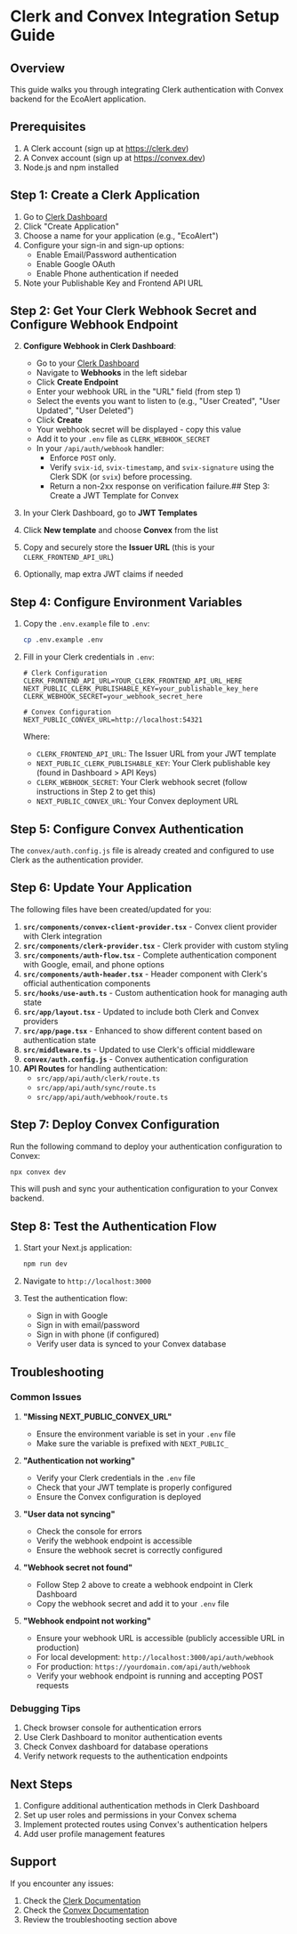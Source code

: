 # Clerk and Convex Integration Setup Guide

## Overview

This guide walks you through integrating Clerk authentication with Convex backend for the EcoAlert application.

## Prerequisites

1. A Clerk account (sign up at https://clerk.dev)
2. A Convex account (sign up at https://convex.dev)
3. Node.js and npm installed

## Step 1: Create a Clerk Application

1. Go to [Clerk Dashboard](https://dashboard.clerk.dev)
2. Click "Create Application"
3. Choose a name for your application (e.g., "EcoAlert")
4. Configure your sign-in and sign-up options:
   - Enable Email/Password authentication
   - Enable Google OAuth
   - Enable Phone authentication if needed
5. Note your Publishable Key and Frontend API URL

## Step 2: Get Your Clerk Webhook Secret and Configure Webhook Endpoint

2. **Configure Webhook in Clerk Dashboard**:
   - Go to your [Clerk Dashboard](https://dashboard.clerk.dev)
   - Navigate to **Webhooks** in the left sidebar
   - Click **Create Endpoint**
   - Enter your webhook URL in the "URL" field (from step 1)
   - Select the events you want to listen to (e.g., "User Created", "User Updated", "User Deleted")
   - Click **Create**
   - Your webhook secret will be displayed - copy this value
   - Add it to your `.env` file as `CLERK_WEBHOOK_SECRET`
   - In your `/api/auth/webhook` handler:
     - Enforce `POST` only.
     - Verify `svix-id`, `svix-timestamp`, and `svix-signature` using the Clerk SDK (or `svix`) before processing.
     - Return a non-2xx response on verification failure.## Step 3: Create a JWT Template for Convex

1. In your Clerk Dashboard, go to **JWT Templates**
2. Click **New template** and choose **Convex** from the list
3. Copy and securely store the **Issuer URL** (this is your `CLERK_FRONTEND_API_URL`)
4. Optionally, map extra JWT claims if needed

## Step 4: Configure Environment Variables

1. Copy the `.env.example` file to `.env`:
   ```bash
   cp .env.example .env
   ```

2. Fill in your Clerk credentials in `.env`:
   ```env
   # Clerk Configuration
   CLERK_FRONTEND_API_URL=YOUR_CLERK_FRONTEND_API_URL_HERE
   NEXT_PUBLIC_CLERK_PUBLISHABLE_KEY=your_publishable_key_here
   CLERK_WEBHOOK_SECRET=your_webhook_secret_here
   
   # Convex Configuration
   NEXT_PUBLIC_CONVEX_URL=http://localhost:54321
   ```

   Where:
   - `CLERK_FRONTEND_API_URL`: The Issuer URL from your JWT template
   - `NEXT_PUBLIC_CLERK_PUBLISHABLE_KEY`: Your Clerk publishable key (found in Dashboard > API Keys)
   - `CLERK_WEBHOOK_SECRET`: Your Clerk webhook secret (follow instructions in Step 2 to get this)
   - `NEXT_PUBLIC_CONVEX_URL`: Your Convex deployment URL

## Step 5: Configure Convex Authentication

The `convex/auth.config.js` file is already created and configured to use Clerk as the authentication provider.

## Step 6: Update Your Application

The following files have been created/updated for you:

1. **`src/components/convex-client-provider.tsx`** - Convex client provider with Clerk integration
2. **`src/components/clerk-provider.tsx`** - Clerk provider with custom styling
3. **`src/components/auth-flow.tsx`** - Complete authentication component with Google, email, and phone options
4. **`src/components/auth-header.tsx`** - Header component with Clerk's official authentication components
5. **`src/hooks/use-auth.ts`** - Custom authentication hook for managing auth state
6. **`src/app/layout.tsx`** - Updated to include both Clerk and Convex providers
7. **`src/app/page.tsx`** - Enhanced to show different content based on authentication state
8. **`src/middleware.ts`** - Updated to use Clerk's official middleware
9. **`convex/auth.config.js`** - Convex authentication configuration
10. **API Routes** for handling authentication:
    - `src/app/api/auth/clerk/route.ts`
    - `src/app/api/auth/sync/route.ts`
    - `src/app/api/auth/webhook/route.ts`

## Step 7: Deploy Convex Configuration

Run the following command to deploy your authentication configuration to Convex:

```bash
npx convex dev
```

This will push and sync your authentication configuration to your Convex backend.

## Step 8: Test the Authentication Flow

1. Start your Next.js application:
   ```bash
   npm run dev
   ```

2. Navigate to `http://localhost:3000`
3. Test the authentication flow:
   - Sign in with Google
   - Sign in with email/password
   - Sign in with phone (if configured)
   - Verify user data is synced to your Convex database

## Troubleshooting

### Common Issues

1. **"Missing NEXT_PUBLIC_CONVEX_URL"**
   - Ensure the environment variable is set in your `.env` file
   - Make sure the variable is prefixed with `NEXT_PUBLIC_`

2. **"Authentication not working"**
   - Verify your Clerk credentials in the `.env` file
   - Check that your JWT template is properly configured
   - Ensure the Convex configuration is deployed

3. **"User data not syncing"**
   - Check the console for errors
   - Verify the webhook endpoint is accessible
   - Ensure the webhook secret is correctly configured

4. **"Webhook secret not found"**
   - Follow Step 2 above to create a webhook endpoint in Clerk Dashboard
   - Copy the webhook secret and add it to your `.env` file

5. **"Webhook endpoint not working"**
   - Ensure your webhook URL is accessible (publicly accessible URL in production)
   - For local development: `http://localhost:3000/api/auth/webhook`
   - For production: `https://yourdomain.com/api/auth/webhook`
   - Verify your webhook endpoint is running and accepting POST requests

### Debugging Tips

1. Check browser console for authentication errors
2. Use Clerk Dashboard to monitor authentication events
3. Check Convex dashboard for database operations
4. Verify network requests to the authentication endpoints

## Next Steps

1. Configure additional authentication methods in Clerk Dashboard
2. Set up user roles and permissions in your Convex schema
3. Implement protected routes using Convex's authentication helpers
4. Add user profile management features

## Support

If you encounter any issues:
1. Check the [Clerk Documentation](https://clerk.dev/docs)
2. Check the [Convex Documentation](https://docs.convex.dev)
3. Review the troubleshooting section above